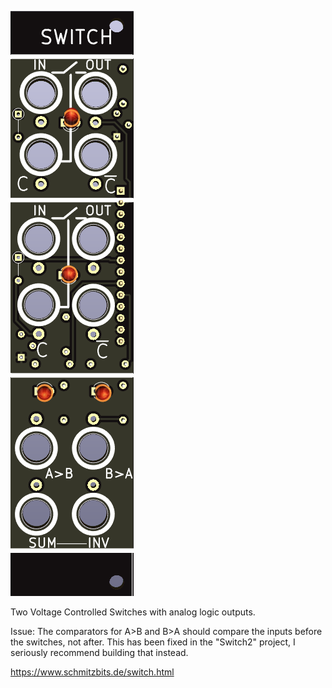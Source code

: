 ![Switch](https://raw.githubusercontent.com/Fihdi/Eurorack/main/Switch/Switch-Front.png)

Two Voltage Controlled Switches with analog logic outputs. 

Issue: The comparators for A>B and B>A should compare the inputs before the switches, not after. This has been fixed in the "Switch2" project, I seriously recommend building that instead.

https://www.schmitzbits.de/switch.html
